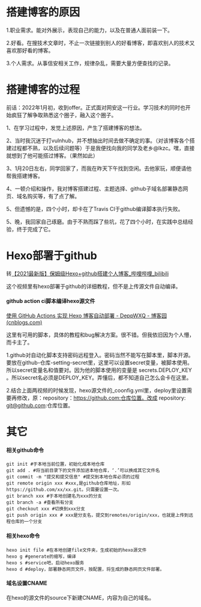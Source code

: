 # 搭建博客的原因

1.职业需求。能对外展示，表现自己的能力，以及在普通人面前装一下。

2.好看。在搜技术文章时，不止一次链接到别人的好看博客，即喜欢别人的技术又喜欢那好看的博客。

3.个人需求。从事信安相关工作，规律杂乱，需要大量方便查找的记录。

# 搭建博客的过程

前话：2022年1月初，收到offer。正式面对网安这一行业。学习技术的同时也开始疯狂了解争取熟悉这个圈子，融入这个圈子。

1、在学习过程中，发觉上述原因，产生了搭建博客的想法。

2、当时我沉迷于打vulnhub，并不想抽出时间去做不确定的事。（对该博客各个搭建过程都不熟，以及后续问题等）于是我便找向我的同学及老乡@lkzc。嘿，直接就想到了他可能搭过博客。（果然如此）

3、1月20日左右，同学回家了，而我在昨天下午找到空闲。去他家玩，顺便请他帮我搭建博客。

4、一顿介绍和操作，我对博客搭建过程、主题选择、github子域名部署静态网页、域名购买等，有了点了解。

5、但遗憾的是，四个小时，却卡在了Travis CI于github编译脚本执行失败。

5、晚，我回家自己琢磨。由于不熟而踩了些坑，花了四个小时，在实践中总结经验，终于完成了它。

# Hexo部署于github

转[【2021最新版】保姆级Hexo+github搭建个人博客_哔哩哔哩_bilibili](https://www.bilibili.com/video/BV1mU4y1j72n?p=1)

这个视频里有hexo部署于github的详细教程，但不是上传源文件自动编译。

#### github action ci脚本编译hexo源文件

[使用 GitHub Actions 实现 Hexo 博客自动部署 - DeppWXQ - 博客园 (cnblogs.com)](https://www.cnblogs.com/deppwang/p/12326906.html)

这里有可用的脚本，具体的教程和bug解决方案。很不错。但我依旧因为个人懵，而卡主了。

1.github对自动化脚本支持密码远程登入。密码当然不能写在脚本里，脚本开源。要放在github-仓库-setting-secret里，这里可以设置secret变量，被脚本使用。所以secret变量名和值要对。因为他的脚本使用的变量是 secrets.DEPLOY_KEY 。所以secret名必须是DEPLOY_KEY。弄懂后，都不知道自己怎么会卡在这里。

2.结合上面两视频的时候发现，hexo源文件的_coonfig.yml里，deploy里设置需要再修改，原：repository：https://github.com:仓库位置。改成 repository: git@github.com:仓库位置。

# 其它

#### 相关github命令

```shell
git init #于本地当前位置，初始化成本地仓库
git add . #将当前目录下的文件添加进本地仓库，‘.’可以换成其它文件名
git commit -m "提交和提交信息" #提交到本地仓库必须的过程
git remote origin xxx #xxx,是github仓库地址，形如https://github.com/xx/xx.git。只需要设置一次。
git branch xxx #于本地创建名为xxx的分支
git branch -a #查看所有分支
git checkout xxx #切换到xxx分支
git push origin xxx # xxx是分支名，提交到remotes/origin/xxx，也就是上传到远程仓库的一个分支
```

#### 相关hexo命令

```
hexo init file #在本地创建file文件夹，生成初始的hexo源文件
hexo g #generate的缩写，编译
hexo s #service吧，启动hexo服务
hexo d #deploy，部署静态网页文件，按配置，将生成的静态网页文件部署。
```

#### 域名设置CNAME

在hexo的源文件的source下新建CNAME，内容为自己的域名。